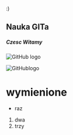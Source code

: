 :)
## Nauka GITa
##### Czesc <h7> Witamy
![GitHub
logo](http://gif-finder.com/wp-content/uploads/2017/09/Funny-Flip-Fail.gif)

![GitHublogo](https://media.giphy.com/media/2wfDH6nZQ58DS/giphy.gif)

# wymienione
* raz
 1. dwa
2. trzy
